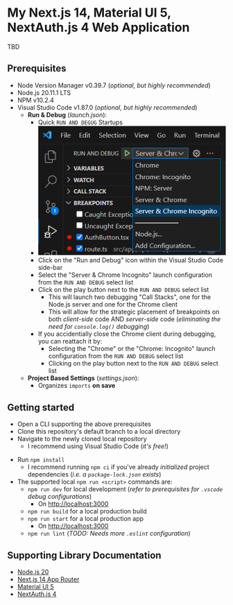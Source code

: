# My Next.js 14, Material UI 5, NextAuth.js 4 Web Application
<!-- TODO -->
TBD

## Prerequisites
- Node Version Manager v0.39.7 (_optional, but highly recommended_)
- Node.js 20.11.1 LTS
- NPM v10.2.4
- Visual Studio Code v1.87.0 (_optional, but highly recommended_)
  - **Run & Debug** (_launch.json_): 
    - Quick `RUN AND DEGUG` Startups
    - ![README_image_01.png](https://github.com/jphillips28/my-next-mui-auth-app/blob/main/README_image_01.png?raw=true)
    - Click on the "Run and Debug" icon within the Visual Studio Code side-bar
    - Select the "Server & Chrome Incognito" launch configuration from the `RUN AND DEBUG` select list
    - Click on the play button next to the `RUN AND DEBUG` select list
      - This will launch two debugging "Call Stacks", one for the Node.js server and one for the Chrome client
      - This will allow for the strategic placement of breakpoints on both _client-side_ code AND _server-side_ code (_eliminating the need for `console.log()` debugging_)
    - If you accidentially close the Chrome client during debugging, you can reattach it by:
      - Selecting the "Chrome" or the "Chrome: Incognito" launch configuration from the `RUN AND DEBUG` select list
      - Clicking on the play button next to the `RUN AND DEBUG` select list
  - **Project Based Settings** (_settings.json_):
    - Organizes `imports` **on save**

## Getting started
- Open a CLI supporting the above prerequisites
- Clone this repository's default branch to a local directory
- Navigate to the newly cloned local repository
  - I recommend using Visual Studio Code (_it's free!_)
<!-- - Copy and rename the `.env.local.sample` file to `.env.local` -->
- Run `npm install`
  - I recommend running `npm ci` if you've already _initialized_ project dependencies (_i.e. a `package-lock.json` exists_)
- The supported local `npm run <script>` commands are:
  - `npm run dev` for local development (_refer to prerequisites for `.vscode` debug configurations_)
    - On [http://localhost:3000](http://localhost:3000)
  - `npm run build` for a local production build
  - `npm run start` for a local production app
    - On [http://localhost:3000](http://localhost:3000)
  - `npm run lint` (_TODO: Needs more `.eslint` configuration_)

## Supporting Library Documentation
- [Node.js 20](https://nodejs.org/dist/latest-v20.x/docs/api/)
- [Next.js 14 App Router](https://nextjs.org/docs)
- [Material UI 5](https://mui.com/material-ui/getting-started/)
- [NextAuth.js 4](https://next-auth.js.org/getting-started/introduction)
